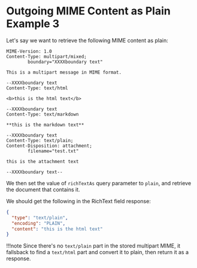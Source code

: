 # Outgoing MIME Content as Plain Example 3

Let's say we want to retrieve the following MIME content as plain:

```text
MIME-Version: 1.0
Content-Type: multipart/mixed;
        boundary="XXXXboundary text"

This is a multipart message in MIME format.

--XXXXboundary text
Content-Type: text/html

<b>this is the html text</b>

--XXXXboundary text
Content-Type: text/markdown

**this is the markdown text**

--XXXXboundary text
Content-Type: text/plain;
Content-Disposition: attachment;
        filename="test.txt"

this is the attachment text

--XXXXboundary text--
```

We then set the value of `richTextAs` query parameter to `plain`, and retrieve the document that contains it.

We should get the following in the RichText field response:

```json
{
  "type": "text/plain",
  "encoding": "PLAIN",
  "content": "this is the html text"
}
```

!!!note
    Since there's no `text/plain` part in the stored multipart MIME, it fallsback to find a `text/html` part and convert it to plain, then return it as a response.

